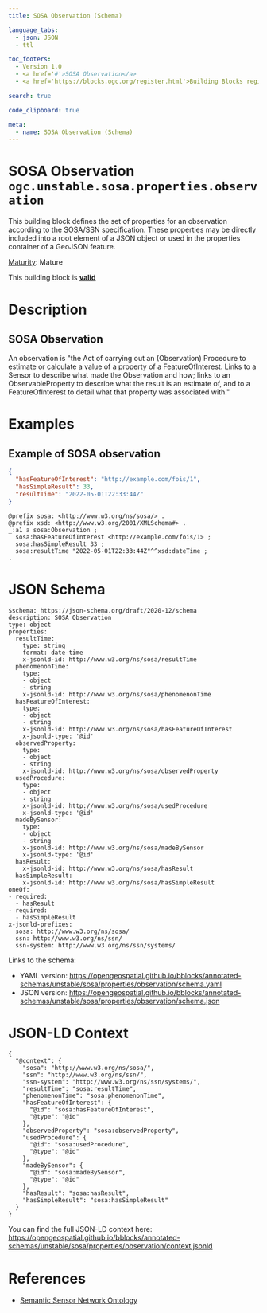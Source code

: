```yaml
---
title: SOSA Observation (Schema)

language_tabs:
  - json: JSON
  - ttl

toc_footers:
  - Version 1.0
  - <a href='#'>SOSA Observation</a>
  - <a href='https://blocks.ogc.org/register.html'>Building Blocks register</a>

search: true

code_clipboard: true

meta:
  - name: SOSA Observation (Schema)
---
```



# SOSA Observation `ogc.unstable.sosa.properties.observation`

This building block defines the set of properties for an observation according to the SOSA/SSN specification. These properties may be directly included into a root element of a JSON object or used in the properties container of a GeoJSON feature.

[Maturity](https://github.com/cportele/ogcapi-building-blocks#building-block-maturity): Mature

<aside class="success">
This building block is <strong><a href="https://github.com/opengeospatial/bblocks/master/tests/unstable/sosa/properties/observation/" target="_blank">valid</a></strong>
</aside>

# Description

## SOSA Observation

An observation is "the Act of carrying out an (Observation) Procedure to estimate or calculate a value 
of a property of a FeatureOfInterest. Links to a Sensor to describe what made the Observation and how;
links to an ObservableProperty to describe what the result is an estimate of, and to a FeatureOfInterest
to detail what that property was associated with."
# Examples

## Example of SOSA observation

```json
{ 
  "hasFeatureOfInterest": "http://example.com/fois/1",
  "hasSimpleResult": 33,
  "resultTime": "2022-05-01T22:33:44Z"
}
```

```ttl
@prefix sosa: <http://www.w3.org/ns/sosa/> .
@prefix xsd: <http://www.w3.org/2001/XMLSchema#> .
_:a1 a sosa:Observation ;
  sosa:hasFeatureOfInterest <http://example.com/fois/1> ;
  sosa:hasSimpleResult 33 ;
  sosa:resultTime "2022-05-01T22:33:44Z"^^xsd:dateTime ;
.
```


# JSON Schema

```yaml--schema
$schema: https://json-schema.org/draft/2020-12/schema
description: SOSA Observation
type: object
properties:
  resultTime:
    type: string
    format: date-time
    x-jsonld-id: http://www.w3.org/ns/sosa/resultTime
  phenomenonTime:
    type:
    - object
    - string
    x-jsonld-id: http://www.w3.org/ns/sosa/phenomenonTime
  hasFeatureOfInterest:
    type:
    - object
    - string
    x-jsonld-id: http://www.w3.org/ns/sosa/hasFeatureOfInterest
    x-jsonld-type: '@id'
  observedProperty:
    type:
    - object
    - string
    x-jsonld-id: http://www.w3.org/ns/sosa/observedProperty
  usedProcedure:
    type:
    - object
    - string
    x-jsonld-id: http://www.w3.org/ns/sosa/usedProcedure
    x-jsonld-type: '@id'
  madeBySensor:
    type:
    - object
    - string
    x-jsonld-id: http://www.w3.org/ns/sosa/madeBySensor
    x-jsonld-type: '@id'
  hasResult:
    x-jsonld-id: http://www.w3.org/ns/sosa/hasResult
  hasSimpleResult:
    x-jsonld-id: http://www.w3.org/ns/sosa/hasSimpleResult
oneOf:
- required:
  - hasResult
- required:
  - hasSimpleResult
x-jsonld-prefixes:
  sosa: http://www.w3.org/ns/sosa/
  ssn: http://www.w3.org/ns/ssn/
  ssn-system: http://www.w3.org/ns/ssn/systems/

```

Links to the schema:

* YAML version: <a href="https://opengeospatial.github.io/bblocks/annotated-schemas/unstable/sosa/properties/observation/schema.yaml" target="_blank">https://opengeospatial.github.io/bblocks/annotated-schemas/unstable/sosa/properties/observation/schema.yaml</a>
* JSON version: <a href="https://opengeospatial.github.io/bblocks/annotated-schemas/unstable/sosa/properties/observation/schema.json" target="_blank">https://opengeospatial.github.io/bblocks/annotated-schemas/unstable/sosa/properties/observation/schema.json</a>


# JSON-LD Context

```json--ldContext
{
  "@context": {
    "sosa": "http://www.w3.org/ns/sosa/",
    "ssn": "http://www.w3.org/ns/ssn/",
    "ssn-system": "http://www.w3.org/ns/ssn/systems/",
    "resultTime": "sosa:resultTime",
    "phenomenonTime": "sosa:phenomenonTime",
    "hasFeatureOfInterest": {
      "@id": "sosa:hasFeatureOfInterest",
      "@type": "@id"
    },
    "observedProperty": "sosa:observedProperty",
    "usedProcedure": {
      "@id": "sosa:usedProcedure",
      "@type": "@id"
    },
    "madeBySensor": {
      "@id": "sosa:madeBySensor",
      "@type": "@id"
    },
    "hasResult": "sosa:hasResult",
    "hasSimpleResult": "sosa:hasSimpleResult"
  }
}
```

You can find the full JSON-LD context here:
<a href="https://opengeospatial.github.io/bblocks/annotated-schemas/unstable/sosa/properties/observation/context.jsonld" target="_blank">https://opengeospatial.github.io/bblocks/annotated-schemas/unstable/sosa/properties/observation/context.jsonld</a>

# References

* [Semantic Sensor Network Ontology](https://www.w3.org/TR/vocab-ssn/)
